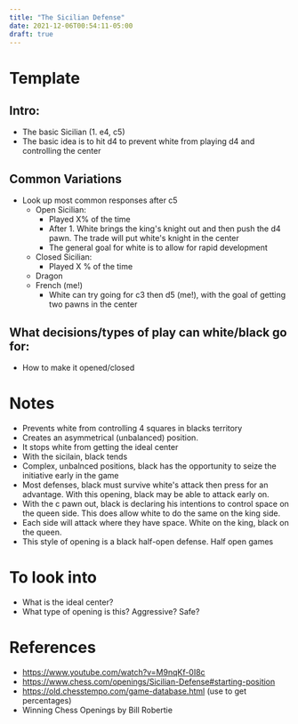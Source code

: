 ```yaml
---
title: "The Sicilian Defense"
date: 2021-12-06T00:54:11-05:00
draft: true
---
```


# Template
## Intro:

- The basic Sicilian (1. e4, c5)
- The basic idea is to hit d4 to prevent white from playing d4 and controlling the center



## Common Variations
  - Look up most common responses after c5
    - Open Sicilian:
        - Played X% of the time
        - After 1. White brings the king's knight out and then push the d4 pawn. The trade will put white's knight in the center
        - The general goal for white is to allow for rapid development
    - Closed Sicilian:
        - Played X % of the time 
    -  Dragon
    - French (me!)
        - White can try going for c3 then d5 (me!), with the goal of getting two pawns in the center
## What decisions/types of play can white/black go for:
-  How to make it opened/closed


# Notes
- Prevents white from controlling 4 squares in blacks territory
- Creates an asymmetrical (unbalanced) position.
- It stops white from getting the ideal center
- With the sicilain, black tends
- Complex, unbalnced positions, black has the opportunity to seize the initiative early in the game
- Most defenses, black must survive white's attack then press for an advantage. With this opening, black may be able to attack early on.
- With the c pawn out, black is declaring his intentions to control space on the queen side. This does allow white to do the same on the king side.
- Each side will attack where they have space. White on the king, black on the queen.
- This style of opening is a black half-open defense. Half open games 

# To look into
- What is the ideal center?
- What type of opening is this? Aggressive? Safe?


# References
- https://www.youtube.com/watch?v=M9nqKf-0I8c
- https://www.chess.com/openings/Sicilian-Defense#starting-position
- https://old.chesstempo.com/game-database.html (use to get percentages)
- Winning Chess Openings by Bill Robertie